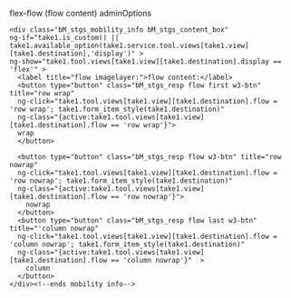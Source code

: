 flex-flow (flow content) adminOptions

	<div class="bM_stgs_mobility_info bM_stgs_content_box"
	ng-if="take1.is_custom() || take1.available_option(take1.service.tool.views[take1.view][take1.destination],'display')" >
	ng-show="take1.tool.views[take1.view][take1.destination].display == 'flex'" >
	  <label title="flow imagelayer:">flow content:</label>
	  <button type="button" class="bM_stgs_resp flow first w3-btn" title="row wrap"
	  ng-click="take1.tool.views[take1.view][take1.destination].flow = 'row wrap'; take1.form_item_style(take1.destination)"
	  ng-class="{active:take1.tool.views[take1.view][take1.destination].flow == 'row wrap'}">
	  wrap
	  </button>

	  <button type="button" class="bM_stgs_resp flow w3-btn" title="row nowrap"
	  ng-click="take1.tool.views[take1.view][take1.destination].flow = 'row nowrap'; take1.form_item_style(take1.destination)"
	  ng-class="{active:take1.tool.views[take1.view][take1.destination].flow == 'row nowrap'}">
		nowrap
	  </button>
	  <button type="button" class="bM_stgs_resp flow last w3-btn" title="'column nowrap"
	  ng-click="take1.tool.views[take1.view][take1.destination].flow = 'column nowrap'; take1.form_item_style(take1.destination)"
	  ng-class="{active:take1.tool.views[take1.view][take1.destination].flow == 'column nowrap'}"  >
		column
	  </button>
	</div><!--ends mobility info-->